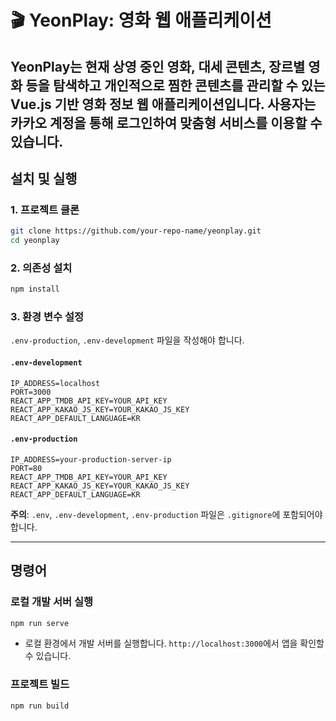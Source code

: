 # 🎬 YeonPlay: 영화 웹 애플리케이션
YeonPlay는 현재 상영 중인 영화, 대세 콘텐츠, 장르별 영화 등을 탐색하고 개인적으로 찜한 콘텐츠를 관리할 수 있는 Vue.js 기반 영화 정보 웹 애플리케이션입니다.
사용자는 카카오 계정을 통해 로그인하여 맞춤형 서비스를 이용할 수 있습니다.
---

## 설치 및 실행

### 1. 프로젝트 클론

```bash
git clone https://github.com/your-repo-name/yeonplay.git
cd yeonplay
```

### 2. 의존성 설치

```bash
npm install
```

### 3. 환경 변수 설정

`.env-production`, `.env-development` 파일을 작성해야 합니다.

#### `.env-development`

```env
IP_ADDRESS=localhost
PORT=3000
REACT_APP_TMDB_API_KEY=YOUR_API_KEY
REACT_APP_KAKAO_JS_KEY=YOUR_KAKAO_JS_KEY
REACT_APP_DEFAULT_LANGUAGE=KR
```

#### `.env-production`

```env
IP_ADDRESS=your-production-server-ip
PORT=80
REACT_APP_TMDB_API_KEY=YOUR_API_KEY
REACT_APP_KAKAO_JS_KEY=YOUR_KAKAO_JS_KEY
REACT_APP_DEFAULT_LANGUAGE=KR
```

**주의**: `.env`, `.env-development`, `.env-production` 파일은 `.gitignore`에 포함되어야 합니다.

---

## 명령어

### 로컬 개발 서버 실행
```bash
npm run serve
```

- 로컬 환경에서 개발 서버를 실행합니다. `http://localhost:3000`에서 앱을 확인할 수 있습니다.


### 프로젝트 빌드

```bash
npm run build
```


